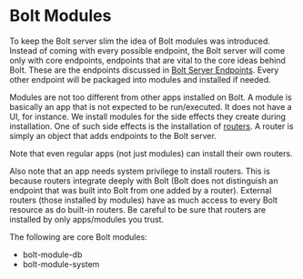 # Bolt Modules

To keep the Bolt server slim the idea of Bolt modules was introduced. Instead of coming with every possible endpoint, the Bolt server will come only with core endpoints, endpoints that are vital to the core ideas behind Bolt. These are the endpoints discussed in [Bolt Server Endpoints](/bolt-server-endpoints.md). Every other endpoint will be packaged into modules and installed if needed.

Modules are not too different from other apps installed on Bolt. A module is basically an app that is not expected to be run/executed. It does not have a UI, for instance. We install modules for the side effects they create during installation. One of such side effects is the installation of [routers](/routers.md). A router is simply an object that adds endpoints to the Bolt server.

Note that even regular apps \(not just modules\) can install their own routers.

Also note that an app needs system privilege to install routers. This is because routers integrate deeply with Bolt \(Bolt does not distinguish an endpoint that was built into Bolt from one added by a router\). External routers \(those installed by modules\) have as much access to every Bolt resource as do built-in routers. Be careful to be sure that routers are installed by only apps/modules you trust.

The following are core Bolt modules:

* bolt-module-db
* bolt-module-system



